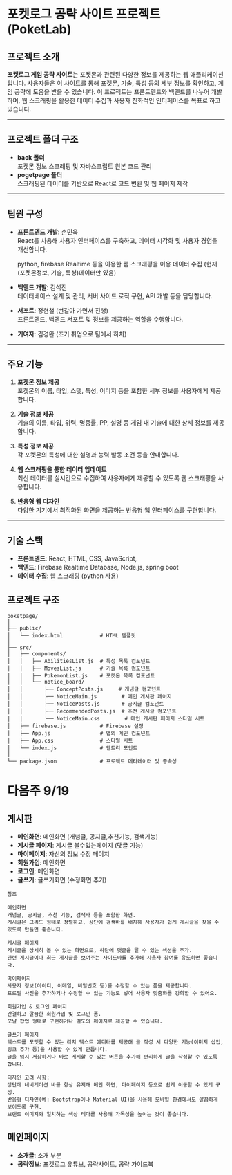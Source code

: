 # 포켓로그 공략 사이트 프로젝트 (PoketLab)

## 프로젝트 소개

**포켓로그 게임 공략 사이트**는 포켓몬과 관련된 다양한 정보를 제공하는 웹 애플리케이션입니다. 사용자들은 이 사이트를 통해 포켓몬, 기술, 특성 등의 세부 정보를 확인하고, 게임 공략에 도움을 받을 수 있습니다. 이 프로젝트는 프론트엔드와 백엔드를 나누어 개발하며, 웹 스크래핑을 활용한 데이터 수집과 사용자 친화적인 인터페이스를 목표로 하고 있습니다.

---

## 프로젝트 폴더 구조

- **back 폴더**  
  포켓몬 정보 스크래핑 및 자바스크립트 원본 코드 관리
- **pogetpage 폴더**  
  스크래핑된 데이터를 기반으로 React로 코드 변환 및 웹 페이지 제작

---

## 팀원 구성

- **프론트엔드 개발**: 손민욱  
  React를 사용해 사용자 인터페이스를 구축하고, 데이터 시각화 및 사용자 경험을 개선합니다.

  python, firebase Realtime 등을 이용한 웹 스크래핑을 이용 데이터 수집
  (현재 (포켓몬정보, 기술, 특성)데이터만 있음)

- **백엔드 개발**: 김석진  
  데이터베이스 설계 및 관리, 서버 사이드 로직 구현, API 개발 등을 담당합니다.

- **서포트**: 정현철 (번갈아 가면서 진행)  
  프론트엔드, 백엔드 서포트 및 정보를 제공하는 역할을 수행합니다.

- **기여자**: 김경완 (조기 취업으로 팀에서 하차)

---

## 주요 기능

1. **포켓몬 정보 제공**  
   포켓몬의 이름, 타입, 스탯, 특성, 이미지 등을 포함한 세부 정보를 사용자에게 제공합니다.

2. **기술 정보 제공**  
   기술의 이름, 타입, 위력, 명중률, PP, 설명 등 게임 내 기술에 대한 상세 정보를 제공합니다.

3. **특성 정보 제공**  
   각 포켓몬의 특성에 대한 설명과 능력 발동 조건 등을 안내합니다.

4. **웹 스크래핑을 통한 데이터 업데이트**  
   최신 데이터를 실시간으로 수집하여 사용자에게 제공할 수 있도록 웹 스크래핑을 사용합니다.

5. **반응형 웹 디자인**  
   다양한 기기에서 최적화된 화면을 제공하는 반응형 웹 인터페이스를 구현합니다.

---

## 기술 스택

- **프론트엔드**: React, HTML, CSS, JavaScript,
- **백엔드**: Firebase Realtime Database, Node.js, spring boot
- **데이터 수집**: 웹 스크래핑 (python 사용)

## 프로젝트 구조
``````
poketpage/
│
├── public/
│   └── index.html            # HTML 템플릿
│
├── src/
│   ├── components/
│   │   ├── AbilitiesList.js  # 특성 목록 컴포넌트
│   │   ├── MovesList.js      # 기술 목록 컴포넌트
│   │   ├── PokemonList.js    # 포켓몬 목록 컴포넌트
│   │   └── notice_board/
│   │       ├── ConceptPosts.js     # 개념글 컴포넌트
│   │       ├── NoticeMain.js        # 메인 게시판 페이지
│   │       ├── NoticePosts.js       # 공지글 컴포넌트
│   │       ├── RecommendedPosts.js  # 추천 게시글 컴포넌트
│   │       └── NoticeMain.css        # 메인 게시판 페이지 스타일 시트
│   ├── firebase.js           # Firebase 설정
│   ├── App.js                # 앱의 메인 컴포넌트
│   ├── App.css               # 스타일 시트
│   └── index.js              # 엔트리 포인트
│
└── package.json              # 프로젝트 메타데이터 및 종속성

``````

# 다음주 9/19


## 게시판 

- **메인화면**: 메인화면 (개념글, 공지글,추천기능, 검색기능)
- **게시글 페이지**: 게시글 볼수있는페이지 (댓글 기능)
- **마이페이지**: 자신의 정보 수정 페이지
- **회원가입**: 메인화면
- **로그인**: 메인화면
- **글쓰기**: 글쓰기화면 (수정화면 추가)
``````
참조

메인화면
개념글, 공지글, 추천 기능, 검색바 등을 포함한 화면.
게시글은 그리드 형태로 정렬하고, 상단에 검색바를 배치해 사용자가 쉽게 게시글을 찾을 수 있도록 만들면 좋습니다.

게시글 페이지
게시글을 상세히 볼 수 있는 화면으로, 하단에 댓글을 달 수 있는 섹션을 추가.
관련 게시글이나 최근 게시글을 보여주는 사이드바를 추가해 사용자 참여를 유도하면 좋습니다.

마이페이지
사용자 정보(아이디, 이메일, 비밀번호 등)를 수정할 수 있는 폼을 제공합니다.
프로필 사진을 추가하거나 수정할 수 있는 기능도 넣어 사용자 맞춤화를 강화할 수 있어요.

회원가입 & 로그인 페이지
간결하고 깔끔한 회원가입 및 로그인 폼.
모달 팝업 형태로 구현하거나 별도의 페이지로 제공할 수 있습니다.

글쓰기 페이지
텍스트를 포맷할 수 있는 리치 텍스트 에디터를 제공해 글 작성 시 다양한 기능(이미지 삽입, 링크 추가 등)을 사용할 수 있게 만듭니다.
글을 임시 저장하거나 바로 게시할 수 있는 버튼을 추가해 편리하게 글을 작성할 수 있도록 합니다.

디자인 고려 사항:
상단에 네비게이션 바를 항상 유지해 메인 화면, 마이페이지 등으로 쉽게 이동할 수 있게 구성.
반응형 디자인(예: Bootstrap이나 Material UI)을 사용해 모바일 환경에서도 깔끔하게 보이도록 구현.
브랜드 이미지와 일치하는 색상 테마를 사용해 가독성을 높이는 것이 좋습니다.
``````
## 메인페이지
- **소개글**: 소개 부분
- **공략정보**: 포켓로그 유튜브, 공략사이트, 공략 가이드북












